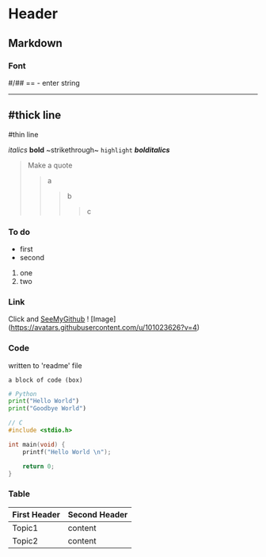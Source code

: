 # Header

## Markdown

### Font

#/## == - enter string

---
#thick line
-
#thin line

*italics* **bold** ~strikethrough~ `highlight` ___bolditalics___
> Make a quote
>> a
>>> b
>>>> c

### To do

- first
- second
1. one
2. two

### Link

Click and [SeeMyGithub](https://github.com/udonuin)
! [Image] (https://avatars.githubusercontent.com/u/101023626?v=4)

### Code

written to 'readme' file

```
a block of code (box)
```

```python
# Python
print("Hello World")
print("Goodbye World")
```

```c
// C
#include <stdio.h>

int main(void) {
	printf("Hello World \n");

	return 0;
}
```

### Table 

First Header | Second Header
------------ | -------------
Topic1 | content
Topic2 | content
